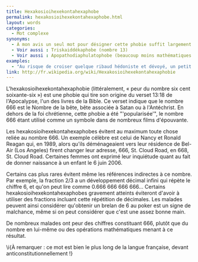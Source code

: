 ```yaml
---
title: Hexakosioihexekontahexaphobe
permalink: hexakosioihexekontahexaphobe.html
layout: words
categories:
  - Mot complexe
synonyms:
  - À mon avis un seul mot pour désigner cette phobie suffit largement ;)
  - Voir aussi : Triskaiddékaphobe (nombre 13)
  - Voir aussi : Apopathodiaphulatophobe (beaucoup moins mathématiques !)
examples:
  - "Au risque de croiser quelque ribaud hédoniste et dévoyé, un petit exo pour samedi soir... attention, il n'est pas recommandé aux hexakosioihexekontahexaphobes !"
link: http://fr.wikipedia.org/wiki/Hexakosioihexekontahexaphobie
---
```


L'hexakosioihexekontahexaphobie (littéralement, « peur du nombre six cent soixante-six ») est une phobie qui tire son origine du verset 13:18 de l'Apocalypse, l'un des livres de la Bible. Ce verset indique que le nombre 666 est le Nombre de la bête, bête associée à Satan ou à l'Antéchrist. En dehors de la foi chrétienne, cette phobie a été "'popularisée'", le nombre 666 étant utilisé comme un symbole dans de nombreux films d'épouvante.

Les hexakosioihexekontahexaphobes évitent au maximum toute chose reliée au nombre 666. Un exemple célèbre est celui de Nancy et Ronald Reagan qui, en 1989, alors qu'ils déménageaient vers leur résidence de Bel-Air (Los Angeles) firent changer leur adresse, 666, St. Cloud Road, en 668, St. Cloud Road. Certaines femmes ont exprimé leur inquiétude quant au fait de donner naissance à un enfant le 6 juin 2006.

Certains cas plus rares évitent même les références indirectes à ce nombre. Par exemple, la fraction 2/3 a un développement décimal infini qui répète le chiffre 6, et qu'on peut lire comme 0.666 666 666 666... Certains hexakosioihexekontahexaphobes gravement atteints éviteront d'avoir à utiliser des fractions incluant cette répétition de décimales. Les malades peuvent ainsi considérer qu'obtenir un brelan de 6 au poker est un signe de malchance, même si on peut considérer que c'est une assez bonne main.

De nombreux malades ont peur des chiffres constituant 666, plutôt que du nombre en lui-même ou des opérations mathématiques menant à ce résultat.

\i{À remarquer : ce mot est bien le plus long de la langue française, 
devant anticonstitutionnellement !}

